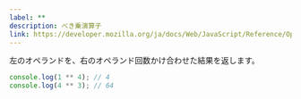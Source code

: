 ```yaml
---
label: **
description: べき乗演算子
link: https://developer.mozilla.org/ja/docs/Web/JavaScript/Reference/Operators/Exponentiation
---
```


左のオペランドを、右のオペランド回数かけ合わせた結果を返します。

```typescript
console.log(1 ** 4); // 4
console.log(4 ** 3); // 64
```
